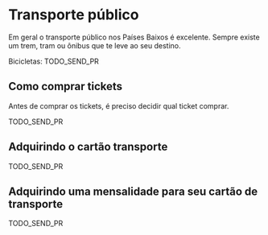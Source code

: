 # Transporte público

Em geral o transporte público nos Países Baixos é excelente. Sempre existe um trem, tram ou ônibus que te leve ao seu destino.

Bicicletas: TODO_SEND_PR

## Como comprar tickets

Antes de comprar os tickets, é preciso decidir qual ticket comprar.

TODO_SEND_PR

## Adquirindo o cartão transporte

TODO_SEND_PR

## Adquirindo uma mensalidade para seu cartão de transporte

TODO_SEND_PR
